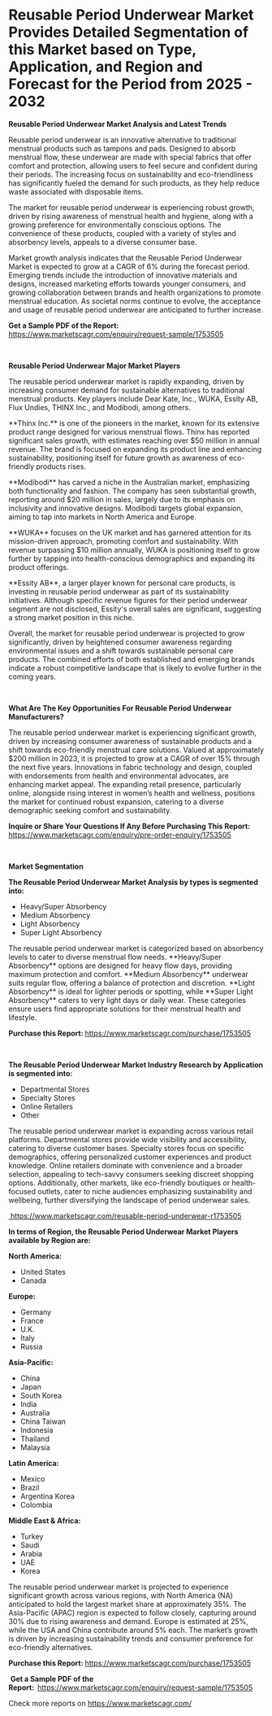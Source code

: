 <p><h1>Reusable Period Underwear Market Provides Detailed Segmentation of this Market based on Type, Application, and Region and Forecast for the Period from 2025 - 2032</h1></p><p><strong>Reusable Period Underwear Market Analysis and Latest Trends</strong></p>
<p><p>Reusable period underwear is an innovative alternative to traditional menstrual products such as tampons and pads. Designed to absorb menstrual flow, these underwear are made with special fabrics that offer comfort and protection, allowing users to feel secure and confident during their periods. The increasing focus on sustainability and eco-friendliness has significantly fueled the demand for such products, as they help reduce waste associated with disposable items.</p><p>The market for reusable period underwear is experiencing robust growth, driven by rising awareness of menstrual health and hygiene, along with a growing preference for environmentally conscious options. The convenience of these products, coupled with a variety of styles and absorbency levels, appeals to a diverse consumer base.</p><p>Market growth analysis indicates that the Reusable Period Underwear Market is expected to grow at a CAGR of 6% during the forecast period. Emerging trends include the introduction of innovative materials and designs, increased marketing efforts towards younger consumers, and growing collaboration between brands and health organizations to promote menstrual education. As societal norms continue to evolve, the acceptance and usage of reusable period underwear are anticipated to further increase.</p></p>
<p><strong>Get a Sample PDF of the Report:&nbsp;</strong> <a href="https://www.marketscagr.com/enquiry/request-sample/1753505?utm_campaign=1909&utm_medium=2&utm_source=Github&utm_content=ia&utm_term=07022025&utm_id=reusable-period-underwear">https://www.marketscagr.com/enquiry/request-sample/1753505</a></p>
<p>&nbsp;</p>
<p><strong>Reusable Period Underwear Major Market Players</strong></p>
<p><p>The reusable period underwear market is rapidly expanding, driven by increasing consumer demand for sustainable alternatives to traditional menstrual products. Key players include Dear Kate, Inc., WUKA, Essity AB, Flux Undies, THINX Inc., and Modibodi, among others.</p><p>**Thinx Inc.** is one of the pioneers in the market, known for its extensive product range designed for various menstrual flows. Thinx has reported significant sales growth, with estimates reaching over $50 million in annual revenue. The brand is focused on expanding its product line and enhancing sustainability, positioning itself for future growth as awareness of eco-friendly products rises.</p><p>**Modibodi** has carved a niche in the Australian market, emphasizing both functionality and fashion. The company has seen substantial growth, reporting around $20 million in sales, largely due to its emphasis on inclusivity and innovative designs. Modibodi targets global expansion, aiming to tap into markets in North America and Europe.</p><p>**WUKA** focuses on the UK market and has garnered attention for its mission-driven approach, promoting comfort and sustainability. With revenue surpassing $10 million annually, WUKA is positioning itself to grow further by tapping into health-conscious demographics and expanding its product offerings.</p><p>**Essity AB**, a larger player known for personal care products, is investing in reusable period underwear as part of its sustainability initiatives. Although specific revenue figures for their period underwear segment are not disclosed, Essity's overall sales are significant, suggesting a strong market position in this niche.</p><p>Overall, the market for reusable period underwear is projected to grow significantly, driven by heightened consumer awareness regarding environmental issues and a shift towards sustainable personal care products. The combined efforts of both established and emerging brands indicate a robust competitive landscape that is likely to evolve further in the coming years.</p></p>
<p>&nbsp;</p>
<p><strong>What Are The Key Opportunities For Reusable Period Underwear Manufacturers?</strong></p>
<p><p>The reusable period underwear market is experiencing significant growth, driven by increasing consumer awareness of sustainable products and a shift towards eco-friendly menstrual care solutions. Valued at approximately $200 million in 2023, it is projected to grow at a CAGR of over 15% through the next five years. Innovations in fabric technology and design, coupled with endorsements from health and environmental advocates, are enhancing market appeal. The expanding retail presence, particularly online, alongside rising interest in women’s health and wellness, positions the market for continued robust expansion, catering to a diverse demographic seeking comfort and sustainability.</p></p>
<p><strong>Inquire or Share Your Questions If Any Before Purchasing This Report:</strong> <a href="https://www.marketscagr.com/enquiry/pre-order-enquiry/1753505?utm_campaign=1909&utm_medium=2&utm_source=Github&utm_content=ia&utm_term=07022025&utm_id=reusable-period-underwear">https://www.marketscagr.com/enquiry/pre-order-enquiry/1753505</a></p>
<p>&nbsp;</p>
<p><strong>Market Segmentation</strong></p>
<p><strong>The Reusable Period Underwear Market Analysis by types is segmented into:</strong></p>
<p><ul><li>Heavy/Super Absorbency</li><li>Medium Absorbency</li><li>Light Absorbency</li><li>Super Light Absorbency</li></ul></p>
<p><p>The reusable period underwear market is categorized based on absorbency levels to cater to diverse menstrual flow needs. **Heavy/Super Absorbency** options are designed for heavy flow days, providing maximum protection and comfort. **Medium Absorbency** underwear suits regular flow, offering a balance of protection and discretion. **Light Absorbency** is ideal for lighter periods or spotting, while **Super Light Absorbency** caters to very light days or daily wear. These categories ensure users find appropriate solutions for their menstrual health and lifestyle.</p></p>
<p><strong>Purchase this Report:&nbsp;</strong><a href="https://www.marketscagr.com/purchase/1753505?utm_campaign=1909&utm_medium=2&utm_source=Github&utm_content=ia&utm_term=07022025&utm_id=reusable-period-underwear">https://www.marketscagr.com/purchase/1753505</a></p>
<p>&nbsp;</p>
<p><strong>The Reusable Period Underwear Market Industry Research by Application is segmented into:</strong></p>
<p><ul><li>Departmental Stores</li><li>Specialty Stores</li><li>Online Retailers</li><li>Other</li></ul></p>
<p><p>The reusable period underwear market is expanding across various retail platforms. Departmental stores provide wide visibility and accessibility, catering to diverse customer bases. Specialty stores focus on specific demographics, offering personalized customer experiences and product knowledge. Online retailers dominate with convenience and a broader selection, appealing to tech-savvy consumers seeking discreet shopping options. Additionally, other markets, like eco-friendly boutiques or health-focused outlets, cater to niche audiences emphasizing sustainability and wellbeing, further diversifying the landscape of period underwear sales.</p></p>
<p><a href="https://www.marketscagr.com/reusable-period-underwear-r1753505?utm_campaign=1909&utm_medium=2&utm_source=Github&utm_content=ia&utm_term=07022025&utm_id=reusable-period-underwear">&nbsp;https://www.marketscagr.com/reusable-period-underwear-r1753505</a></p>
<p><strong>In terms of Region, the Reusable Period Underwear Market Players available by Region are:</strong></p>
<p>
    <p> <strong> North America: </strong>
        <ul>
            <li>United States</li>
            <li>Canada</li>
        </ul>
        </p> 
    <p> <strong> Europe: </strong>
        <ul>
            <li>Germany</li>
            <li>France</li>
            <li>U.K.</li>
            <li>Italy</li>
            <li>Russia</li>
        </ul>
        </p> 
    <p> <strong> Asia-Pacific: </strong>
        <ul>
            <li>China</li>
            <li>Japan</li>
            <li>South Korea</li>
            <li>India</li>
            <li>Australia</li>
            <li>China Taiwan</li>
            <li>Indonesia</li>
            <li>Thailand</li>
            <li>Malaysia</li>
        </ul>
        </p> 
    <p> <strong> Latin America: </strong>
        <ul>
            <li>Mexico</li>
            <li>Brazil</li>
            <li>Argentina Korea</li>
            <li>Colombia</li>
        </ul>
        </p> 
    <p> <strong> Middle East & Africa: </strong>
        <ul>
            <li>Turkey</li>
            <li>Saudi</li>
            <li>Arabia</li>
            <li>UAE</li>
            <li>Korea</li>
        </ul>
    </p>
    </p>
<p><p>The reusable period underwear market is projected to experience significant growth across various regions, with North America (NA) anticipated to hold the largest market share at approximately 35%. The Asia-Pacific (APAC) region is expected to follow closely, capturing around 30% due to rising awareness and demand. Europe is estimated at 25%, while the USA and China contribute around 5% each. The market’s growth is driven by increasing sustainability trends and consumer preference for eco-friendly alternatives.</p></p>
<p><strong>Purchase this Report: </strong><a href="https://www.marketscagr.com/purchase/1753505?utm_campaign=1909&utm_medium=2&utm_source=Github&utm_content=ia&utm_term=07022025&utm_id=reusable-period-underwear">https://www.marketscagr.com/purchase/1753505</a></p>
<p>&nbsp;<strong>Get a Sample PDF of the Report:&nbsp;&nbsp;</strong><a href="https://www.marketscagr.com/enquiry/request-sample/1753505?utm_campaign=1909&utm_medium=2&utm_source=Github&utm_content=ia&utm_term=07022025&utm_id=reusable-period-underwear">https://www.marketscagr.com/enquiry/request-sample/1753505</a></p>
<p><strong></strong></p>
<p>Check more reports on <a href="https://www.marketscagr.com/?utm_campaign=1909&utm_medium=2&utm_source=Github&utm_content=ia&utm_term=07022025&utm_id=reusable-period-underwear">https://www.marketscagr.com/</a></p>
